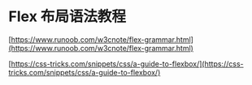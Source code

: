 # Flex 布局语法教程

[https://www.runoob.com/w3cnote/flex-grammar.html](https://www.runoob.com/w3cnote/flex-grammar.html)

[https://css-tricks.com/snippets/css/a-guide-to-flexbox/](https://css-tricks.com/snippets/css/a-guide-to-flexbox/)

